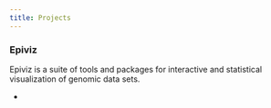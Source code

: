 ```yaml
---
title: Projects
---
```


### Epiviz

Epiviz is a suite of tools and packages for interactive and statistical visualization of genomic data sets.

-
